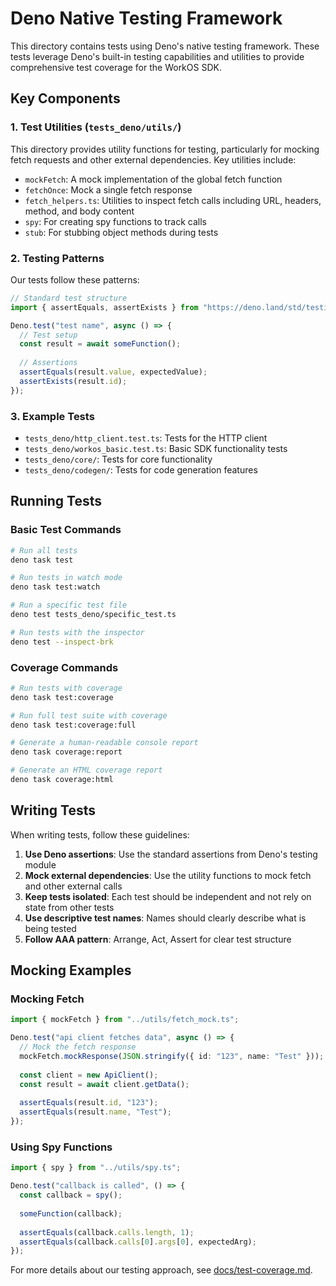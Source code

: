 # Deno Native Testing Framework

This directory contains tests using Deno's native testing framework. These tests leverage Deno's built-in testing capabilities and utilities to provide comprehensive test coverage for the WorkOS SDK.

## Key Components

### 1. Test Utilities (`tests_deno/utils/`)

This directory provides utility functions for testing, particularly for mocking fetch requests and other external dependencies. Key utilities include:

- `mockFetch`: A mock implementation of the global fetch function
- `fetchOnce`: Mock a single fetch response
- `fetch_helpers.ts`: Utilities to inspect fetch calls including URL, headers, method, and body content
- `spy`: For creating spy functions to track calls
- `stub`: For stubbing object methods during tests

### 2. Testing Patterns

Our tests follow these patterns:

```typescript
// Standard test structure
import { assertEquals, assertExists } from "https://deno.land/std/testing/asserts.ts";

Deno.test("test name", async () => {
  // Test setup
  const result = await someFunction();
  
  // Assertions
  assertEquals(result.value, expectedValue);
  assertExists(result.id);
});
```

### 3. Example Tests

- `tests_deno/http_client.test.ts`: Tests for the HTTP client
- `tests_deno/workos_basic.test.ts`: Basic SDK functionality tests
- `tests_deno/core/`: Tests for core functionality
- `tests_deno/codegen/`: Tests for code generation features

## Running Tests

### Basic Test Commands

```bash
# Run all tests
deno task test

# Run tests in watch mode
deno task test:watch

# Run a specific test file
deno test tests_deno/specific_test.ts

# Run tests with the inspector
deno test --inspect-brk
```

### Coverage Commands

```bash
# Run tests with coverage
deno task test:coverage

# Run full test suite with coverage
deno task test:coverage:full

# Generate a human-readable console report
deno task coverage:report

# Generate an HTML coverage report
deno task coverage:html
```

## Writing Tests

When writing tests, follow these guidelines:

1. **Use Deno assertions**: Use the standard assertions from Deno's testing module
2. **Mock external dependencies**: Use the utility functions to mock fetch and other external calls
3. **Keep tests isolated**: Each test should be independent and not rely on state from other tests
4. **Use descriptive test names**: Names should clearly describe what is being tested
5. **Follow AAA pattern**: Arrange, Act, Assert for clear test structure

## Mocking Examples

### Mocking Fetch

```typescript
import { mockFetch } from "../utils/fetch_mock.ts";

Deno.test("api client fetches data", async () => {
  // Mock the fetch response
  mockFetch.mockResponse(JSON.stringify({ id: "123", name: "Test" }));
  
  const client = new ApiClient();
  const result = await client.getData();
  
  assertEquals(result.id, "123");
  assertEquals(result.name, "Test");
});
```

### Using Spy Functions

```typescript
import { spy } from "../utils/spy.ts";

Deno.test("callback is called", () => {
  const callback = spy();
  
  someFunction(callback);
  
  assertEquals(callback.calls.length, 1);
  assertEquals(callback.calls[0].args[0], expectedArg);
});
```

For more details about our testing approach, see [docs/test-coverage.md](../docs/test-coverage.md).
